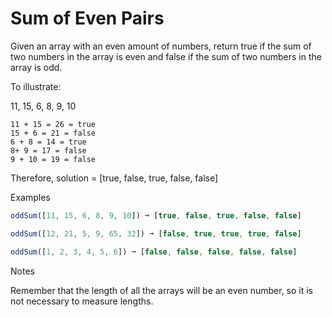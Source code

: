 # Sum of Even Pairs

Given an array with an even amount of numbers, return true if the sum of two numbers in the array is even and false if the sum of two numbers in the array is odd.

To illustrate:

11, 15, 6, 8, 9, 10

    11 + 15 = 26 = true
    15 + 6 = 21 = false
    6 + 8 = 14 = true
    8+ 9 = 17 = false
    9 + 10 = 19 = false

Therefore, solution = [true, false, true, false, false]

Examples

```javascript
oddSum([11, 15, 6, 8, 9, 10]) ➞ [true, false, true, false, false]

oddSum([12, 21, 5, 9, 65, 32]) ➞ [false, true, true, true, false]

oddSum([1, 2, 3, 4, 5, 6]) ➞ [false, false, false, false, false]
```

Notes

Remember that the length of all the arrays will be an even number, so it is not necessary to measure lengths.
